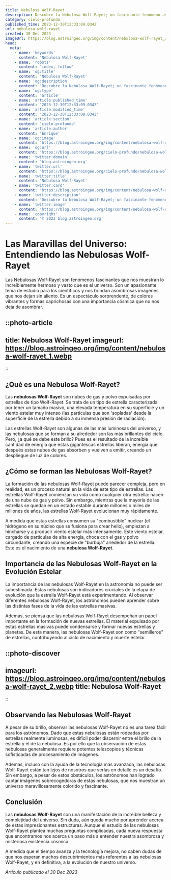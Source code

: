 ```yaml
---
title: Nebulosa Wolf-Rayet
description: Descubre la Nebulosa Wolf-Rayet; un fascinante fenómeno astronómico. Conoce su formación, ubicación, y la importancia en el universo. ¡Aprende más aquí!
category: cielo-profundo
published_time: 2023-12-30T12:33:09.034Z
url: nebulosa-wolf-rayet
created: 30 Dec 2023
imageUrl: https://blog.astroingeo.org/img/content/nebulosa-wolf-rayet_3.webp
head:
  meta:
    - name: 'keywords'
      content: 'Nebulosa Wolf-Rayet'
    - name: 'robots'
      content: 'index, follow'
    - name: 'og:title'
      content: 'Nebulosa Wolf-Rayet'
    - name: 'og:description'
      content: 'Descubre la Nebulosa Wolf-Rayet; un fascinante fenómeno astronómico. Conoce su formación, ubicación, y la importancia en el universo. ¡Aprende más aquí!'
    - name: 'og:type'
      content: 'article'
    - name: 'article:published_time'
      content: '2023-12-30T12:33:09.034Z'
    - name: 'article:modified_time'
      content: '2023-12-30T12:33:09.034Z'
    - name: 'article:section'
      content: 'cielo-profundo'
    - name: 'article:author'
      content: 'Enrique'
    - name: 'og:image'
      content: 'https://blog.astroingeo.org/img/content/nebulosa-wolf-rayet_3.webp'
    - name: 'og:url'
      content: 'https://blog.astroingeo.org/cielo-profundo/nebulosa-wolf-rayet'
    - name: 'twitter:domain'
      content: 'blog.astroingeo.org'
    - name: 'twitter:url'
      content: 'https://blog.astroingeo.org/cielo-profundo/nebulosa-wolf-rayet'
    - name: 'twitter:title'
      content: 'Nebulosa Wolf-Rayet'
    - name: 'twitter:card'
      content: 'https://blog.astroingeo.org/img/content/nebulosa-wolf-rayet_3.webp'
    - name: 'twitter:description'
      content: 'Descubre la Nebulosa Wolf-Rayet; un fascinante fenómeno astronómico. Conoce su formación, ubicación, y la importancia en el universo. ¡Aprende más aquí!'
    - name: 'twitter:image'
      content: 'https://blog.astroingeo.org/img/content/nebulosa-wolf-rayet_3.webp'
    - name: 'copyright'
      content: '© 2023 blog.astroingeo.org'
---
```

# Las Maravillas del Universo: Entendiendo las Nebulosas Wolf-Rayet

Las Nebulosas Wolf-Rayet son fenómenos fascinantes que nos muestran lo increíblemente hermoso y vasto que es el universo. Son un apasionante tema de estudio para los científicos y nos brindan asombrosas imágenes que nos dejan sin aliento. Es un espectáculo sorprendente, de colores vibrantes y formas caprichosas con una importancia cósmica que no nos deja de asombrar.

::photo-article
---
title: Nebulosa Wolf-Rayet
imageurl: https://blog.astroingeo.org/img/content/nebulosa-wolf-rayet_1.webp
---
::

## ¿Qué es una Nebulosa Wolf-Rayet?

Las **nebulosas Wolf-Rayet** son nubes de gas y polvo expulsadas por estrellas de tipo Wolf-Rayet. Se trata de un tipo de estrella caracterizada por tener un tamaño masivo, una elevada temperatura en su superficie y un viento estelar muy intenso (las partículas que son 'sopladas' desde la superficie de la estrella debido a su inmensa presión de radiación).

Las estrellas Wolf-Rayet son algunas de las más luminosas del universo, y las nebulosas que se forman a su alrededor son las más brillantes del cielo. Pero, ¿a qué se debe este brillo? Pues es el resultado de la increíble cantidad de energía que estas gigantescas estrellas liberan, energía que después estas nubes de gas absorben y vuelven a emitir, creando un despliegue de luz de colores.

## ¿Cómo se forman las Nebulosas Wolf-Rayet?

La formación de las nebulosas Wolf-Rayet puede parecer compleja, pero en realidad, es un proceso natural en la vida de este tipo de estrellas. Las estrellas Wolf-Rayet comienzan su vida como cualquier otra estrella: nacen de una nube de gas y polvo. Sin embargo, mientras que la mayoría de las estrellas se quedan en un estado estable durante millones o miles de millones de años, las estrellas Wolf-Rayet evolucionan muy rápidamente.

A medida que estas estrellas consumen su "combustible" nuclear (el hidrógeno en su núcleo que se fusiona para crear helio), empiezan a hincharse y a producir viento estelar más intensamente. Este viento estelar, cargado de partículas de alta energía, choca con el gas y polvo circundante, creando una especie de "burbuja" alrededor de la estrella. Este es el nacimiento de una **nebulosa Wolf-Rayet**.

## Importancia de las Nebulosas Wolf-Rayet en la Evolución Estelar

La importancia de las nebulosas Wolf-Rayet en la astronomía no puede ser subestimada. Estas nebulosas son indicadores cruciales de la etapa de evolución que la estrella Wolf-Rayet está experimentando. Al observar diferentes nebulosas Wolf-Rayet, los astrónomos pueden aprender sobre las distintas fases de la vida de las estrellas masivas.

Además, se piensa que las nebulosas Wolf-Rayet desempeñan un papel importante en la formación de nuevas estrellas. El material expulsado por estas estrellas masivas puede condensarse y formar nuevas estrellas y planetas. De esta manera, las nebulosas Wolf-Rayet son como "semilleros" de estrellas, contribuyendo al ciclo de nacimiento y muerte estelar.


::photo-discover
---
imageurl: https://blog.astroingeo.org/img/content/nebulosa-wolf-rayet_2.webp
title: Nebulosa Wolf-Rayet
---
::

## Observando las Nebulosas Wolf-Rayet

A pesar de su brillo, observar las nebulosas Wolf-Rayet no es una tarea fácil para los astrónomos. Dado que estas nebulosas están rodeadas por estrellas realmente luminosas, es difícil poder discernir entre el brillo de la estrella y el de la nebulosa. Es por ello que la observación de estas nebulosas generalmente requiere potentes telescopios y técnicas sofisticadas de procesamiento de imágenes.

Además, incluso con la ayuda de la tecnología más avanzada, las nebulosas Wolf-Rayet están tan lejos de nosotros que verlas en detalle es un desafío. Sin embargo, a pesar de estos obstáculos, los astrónomos han logrado captar imágenes sobrecogedoras de estas nebulosas, que nos muestran un universo maravillosamente colorido y fascinante.

## Conclusión

Las **nebulosas Wolf-Rayet** son una manifestación de la increíble belleza y complejidad del universo. Sin duda, aún queda mucho por aprender acerca de estas impresionantes estructuras. Aunque el estudio de las nebulosas Wolf-Rayet plantea muchas preguntas complicadas, cada nueva respuesta que encontramos nos acerca un paso más a entender nuestra asombrosa y misteriosa existencia cósmica.  

A medida que el tiempo avanza y la tecnología mejora, no caben dudas de que nos esperan muchos descubrimientos más referentes a las nebulosas Wolf-Rayet, y en definitiva, a la evolución de nuestro universo.


_Artículo publicado el 30 Dec 2023_